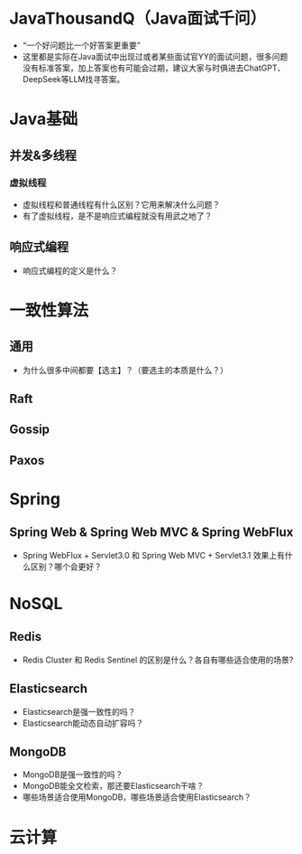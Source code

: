 # JavaThousandQ（Java面试千问）
* “一个好问题比一个好答案更重要”
* 这里都是实际在Java面试中出现过或者某些面试官YY的面试问题，很多问题没有标准答案，加上答案也有可能会过期，建议大家与时俱进去ChatGPT、DeepSeek等LLM找寻答案。

# Java基础

## 并发&多线程
### 虚拟线程
* 虚拟线程和普通线程有什么区别？它用来解决什么问题？
* 有了虚拟线程，是不是响应式编程就没有用武之地了？

## 响应式编程
* 响应式编程的定义是什么？


# 一致性算法

## 通用
* 为什么很多中间都要【选主】？（要选主的本质是什么？）

## Raft

## Gossip

## Paxos


# Spring
## Spring Web & Spring Web MVC & Spring WebFlux
* Spring WebFlux + Servlet3.0 和 Spring Web MVC + Servlet3.1 效果上有什么区别？哪个会更好？

# NoSQL
## Redis
* Redis Cluster 和 Redis Sentinel 的区别是什么？各自有哪些适合使用的场景?

## Elasticsearch
* Elasticsearch是强一致性的吗？
* Elasticsearch能动态自动扩容吗？


## MongoDB
* MongoDB是强一致性的吗？
* MongoDB能全文检索，那还要Elasticsearch干啥？
* 哪些场景适合使用MongoDB，哪些场景适合使用Elasticsearch？






# 云计算

